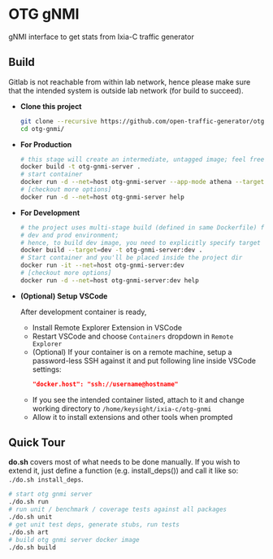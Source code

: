 # OTG gNMI

gNMI interface to get stats from Ixia-C traffic generator

## Build

Gitlab is not reachable from within lab network, hence please make sure that the intended system is outside lab network (for build to succeed).


- **Clone this project**

  ```sh
  git clone --recursive https://github.com/open-traffic-generator/otg-gnmi.git
  cd otg-gnmi/
  ```

- **For Production**

    ```sh
    # this stage will create an intermediate, untagged image; feel free to get rid of it afterwards
    docker build -t otg-gnmi-server .
    # start container
    docker run -d --net=host otg-gnmi-server --app-mode athena --target-host localhost --target-port 443
    # [checkout more options]
    docker run -d --net=host otg-gnmi-server help
    ```

- **For Development**

    ```sh
    # the project uses multi-stage build (defined in same Dockerfile) for both
    # dev and prod environment;
    # hence, to build dev image, you need to explicitly specify target `stage`
    docker build --target=dev -t otg-gnmi-server:dev .
    # Start container and you'll be placed inside the project dir
    docker run -it --net=host otg-gnmi-server:dev
    # [checkout more options]
    docker run -d --net=host otg-gnmi-server:dev help
    ```

- **(Optional) Setup VSCode**

    After development container is ready,
    - Install Remote Explorer Extension in VSCode
    - Restart VSCode and choose `Containers` dropdown in `Remote Explorer`
    - (Optional) If your container is on a remote machine, setup a password-less SSH against it and put following line inside VSCode settings:
      ```json
      "docker.host": "ssh://username@hostname"
      ```
    - If you see the intended container listed, attach to it and change working directory to `/home/keysight/ixia-c/otg-gnmi`
    - Allow it to install extensions and other tools when prompted


## Quick Tour

**do.sh** covers most of what needs to be done manually. If you wish to extend it, just define a function (e.g. install_deps()) and call it like so: `./do.sh install_deps`.

```sh
# start otg gnmi server
./do.sh run
# run unit / benchmark / coverage tests against all packages
./do.sh unit
# get unit test deps, generate stubs, run tests
./do.sh art
# build otg gnmi server docker image
./do.sh build
```
